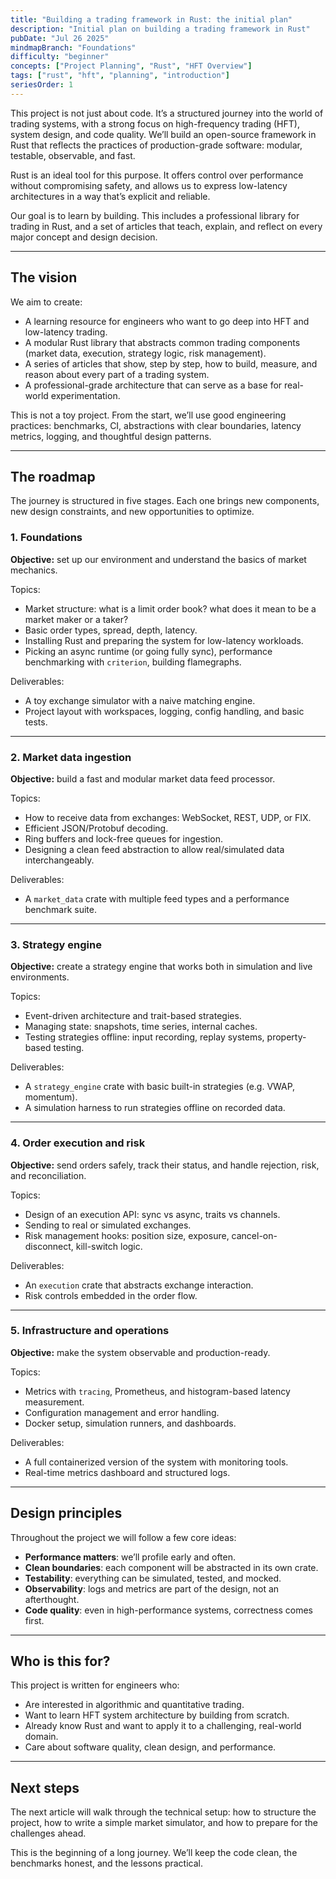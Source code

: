 ```yaml
---
title: "Building a trading framework in Rust: the initial plan"
description: "Initial plan on building a trading framework in Rust"
pubDate: "Jul 26 2025"
mindmapBranch: "Foundations"
difficulty: "beginner"
concepts: ["Project Planning", "Rust", "HFT Overview"]
tags: ["rust", "hft", "planning", "introduction"]
seriesOrder: 1
---
```


This project is not just about code. It’s a structured journey into the world of trading systems, with a strong focus on high-frequency trading (HFT), system design, and code quality. We’ll build an open-source framework in Rust that reflects the practices of production-grade software: modular, testable, observable, and fast.

Rust is an ideal tool for this purpose. It offers control over performance without compromising safety, and allows us to express low-latency architectures in a way that’s explicit and reliable.

Our goal is to learn by building. This includes a professional library for trading in Rust, and a set of articles that teach, explain, and reflect on every major concept and design decision.

---

## The vision

We aim to create:

* A learning resource for engineers who want to go deep into HFT and low-latency trading.
* A modular Rust library that abstracts common trading components (market data, execution, strategy logic, risk management).
* A series of articles that show, step by step, how to build, measure, and reason about every part of a trading system.
* A professional-grade architecture that can serve as a base for real-world experimentation.

This is not a toy project. From the start, we’ll use good engineering practices: benchmarks, CI, abstractions with clear boundaries, latency metrics, logging, and thoughtful design patterns.

---

## The roadmap

The journey is structured in five stages. Each one brings new components, new design constraints, and new opportunities to optimize.

### 1. Foundations

**Objective:** set up our environment and understand the basics of market mechanics.

Topics:

* Market structure: what is a limit order book? what does it mean to be a market maker or a taker?
* Basic order types, spread, depth, latency.
* Installing Rust and preparing the system for low-latency workloads.
* Picking an async runtime (or going fully sync), performance benchmarking with `criterion`, building flamegraphs.

Deliverables:

* A toy exchange simulator with a naive matching engine.
* Project layout with workspaces, logging, config handling, and basic tests.

---

### 2. Market data ingestion

**Objective:** build a fast and modular market data feed processor.

Topics:

* How to receive data from exchanges: WebSocket, REST, UDP, or FIX.
* Efficient JSON/Protobuf decoding.
* Ring buffers and lock-free queues for ingestion.
* Designing a clean feed abstraction to allow real/simulated data interchangeably.

Deliverables:

* A `market_data` crate with multiple feed types and a performance benchmark suite.

---

### 3. Strategy engine

**Objective:** create a strategy engine that works both in simulation and live environments.

Topics:

* Event-driven architecture and trait-based strategies.
* Managing state: snapshots, time series, internal caches.
* Testing strategies offline: input recording, replay systems, property-based testing.

Deliverables:

* A `strategy_engine` crate with basic built-in strategies (e.g. VWAP, momentum).
* A simulation harness to run strategies offline on recorded data.

---

### 4. Order execution and risk

**Objective:** send orders safely, track their status, and handle rejection, risk, and reconciliation.

Topics:

* Design of an execution API: sync vs async, traits vs channels.
* Sending to real or simulated exchanges.
* Risk management hooks: position size, exposure, cancel-on-disconnect, kill-switch logic.

Deliverables:

* An `execution` crate that abstracts exchange interaction.
* Risk controls embedded in the order flow.

---

### 5. Infrastructure and operations

**Objective:** make the system observable and production-ready.

Topics:

* Metrics with `tracing`, Prometheus, and histogram-based latency measurement.
* Configuration management and error handling.
* Docker setup, simulation runners, and dashboards.

Deliverables:

* A full containerized version of the system with monitoring tools.
* Real-time metrics dashboard and structured logs.

---

## Design principles

Throughout the project we will follow a few core ideas:

* **Performance matters**: we’ll profile early and often.
* **Clean boundaries**: each component will be abstracted in its own crate.
* **Testability**: everything can be simulated, tested, and mocked.
* **Observability**: logs and metrics are part of the design, not an afterthought.
* **Code quality**: even in high-performance systems, correctness comes first.

---

## Who is this for?

This project is written for engineers who:

* Are interested in algorithmic and quantitative trading.
* Want to learn HFT system architecture by building from scratch.
* Already know Rust and want to apply it to a challenging, real-world domain.
* Care about software quality, clean design, and performance.

---

## Next steps

The next article will walk through the technical setup: how to structure the project, how to write a simple market simulator, and how to prepare for the challenges ahead.

This is the beginning of a long journey. We’ll keep the code clean, the benchmarks honest, and the lessons practical.
